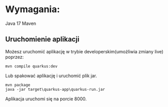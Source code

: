 # Wymagania:
Java 17
Maven

## Uruchomienie aplikacji

Możesz uruchomić aplikację w trybie developerskim(umożliwia zmiany live) poprzez:
```shell script
mvn compile quarkus:dev
```

Lub spakować aplikację i uruchomić plik jar.

```shell script
mvn package
java -jar target\quarkus-app\quarkus-run.jar
```

Aplikacja uruchomi się na porcie 8000.
